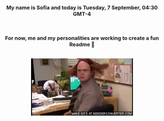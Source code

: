 


<div align="center">
<h3 >My name is Sofia and today is Tuesday, 7 September, 04:30 GMT-4</h3><br>
<h3 >For now, me and my personalities are working to create a fun Readme 👋
</h3><br>
<img src='img/dwight.gif' alt='working...'/>
</div>
